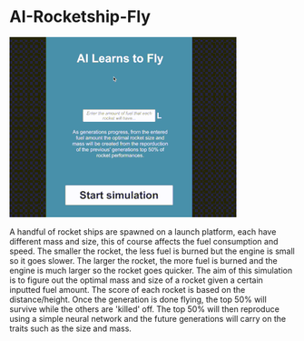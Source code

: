 # AI-Rocketship-Fly

![](ai-rocket-fly-clip.gif)

A handful of rocket ships are spawned on a launch platform, each have different mass and size, this of course affects the fuel consumption and speed. The smaller the rocket, the less fuel is burned but the engine is small so it goes slower. The larger the rocket, the more fuel is burned and the engine is much larger so the rocket goes quicker. The aim of this simulation is to figure out the optimal mass and size of a rocket given a certain inputted fuel amount. The score of each rocket is based on the distance/height. Once the generation is done flying, the top 50% will survive while the others are 'killed' off. The top 50% will then reproduce using a simple neural network and the future generations will carry on the traits such as the size and mass.
